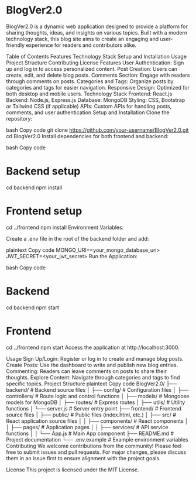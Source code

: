 # BlogVer2.0
BlogVer2.0 is a dynamic web application designed to provide a platform for sharing thoughts, ideas, and insights on various topics. Built with a modern technology stack, this blog site aims to create an engaging and user-friendly experience for readers and contributors alike.

Table of Contents
Features
Technology Stack
Setup and Installation
Usage
Project Structure
Contributing
License
Features
User Authentication: Sign up and log in to access personalized content.
Post Creation: Users can create, edit, and delete blog posts.
Comments Section: Engage with readers through comments on posts.
Categories and Tags: Organize posts by categories and tags for easier navigation.
Responsive Design: Optimized for both desktop and mobile users.
Technology Stack
Frontend: React.js
Backend: Node.js, Express.js
Database: MongoDB
Styling: CSS, Bootstrap or Tailwind CSS (if applicable)
APIs: Custom APIs for handling posts, comments, and user authentication
Setup and Installation
Clone the repository:

bash
Copy code
git clone https://github.com/your-username/BlogVer2.0.git
cd BlogVer2.0
Install dependencies for both frontend and backend:

bash
Copy code
# Backend setup
cd backend
npm install

# Frontend setup
cd ../frontend
npm install
Environment Variables:

Create a .env file in the root of the backend folder and add:

plaintext
Copy code
MONGO_URI=<your_mongo_database_uri>
JWT_SECRET=<your_jwt_secret>
Run the Application:

bash
Copy code
# Backend
cd backend
npm start

# Frontend
cd ../frontend
npm start
Access the application at http://localhost:3000.

Usage
Sign Up/Login: Register or log in to create and manage blog posts.
Create Posts: Use the dashboard to write and publish new blog entries.
Commenting: Readers can leave comments on posts to share their thoughts.
Explore Content: Navigate through categories and tags to find specific topics.
Project Structure
plaintext
Copy code
BlogVer2.0/
├── backend/                # Backend source files
│   ├── config/             # Configuration files
│   ├── controllers/        # Route logic and control functions
│   ├── models/             # Mongoose models for MongoDB
│   ├── routes/             # Express routes
│   ├── utils/              # Utility functions
│   └── server.js           # Server entry point
├── frontend/               # Frontend source files
│   ├── public/             # Public files (index.html, etc.)
│   ├── src/                # React application source files
│   │   ├── components/     # React components
│   │   ├── pages/          # Application pages
│   │   ├── services/       # API service functions
│   │   └── App.js          # Main App component
├── README.md               # Project documentation
└── .env.example            # Example environment variables
Contributing
We welcome contributions from the community! Please feel free to submit issues and pull requests. For major changes, please discuss them in an issue first to ensure alignment with the project goals.

License
This project is licensed under the MIT License.
